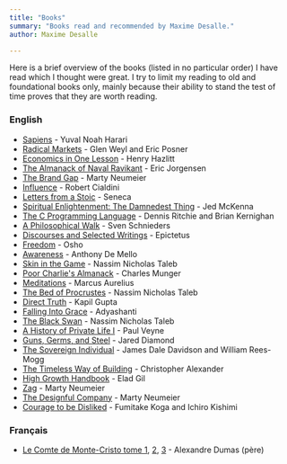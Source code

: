 ```yaml
---
title: "Books"
summary: "Books read and recommended by Maxime Desalle."
author: Maxime Desalle

---
```


Here is a brief overview of the books (listed in no particular order) I have read which I thought were great. I try to limit my reading to old and foundational books only, mainly because their ability to stand the test of time proves that they are worth reading.

### English

- [Sapiens](https://bookshop.org/books/sapiens-a-brief-history-of-humankind/9780062316110) - Yuval Noah Harari
- [Radical Markets](https://bookshop.org/books/radical-markets-uprooting-capitalism-and-democracy-for-a-just-society/9780691196060) - Glen Weyl and Eric Posner
- [Economics in One Lesson](https://bookshop.org/books/economics-in-one-lesson-the-shortest-and-surest-way-to-understand-basic-economics-9780517548233/9780517548233) - Henry Hazlitt
- [The Almanack of Naval Ravikant](https://bookshop.org/books/the-almanack-of-naval-ravikant-a-guide-to-wealth-and-happiness-9781544514222/9781544514222) - Eric Jorgensen
- [The Brand Gap](https://bookshop.org/books/the-brand-gap-revised-edition-rev/9780321348104) - Marty Neumeier
- [Influence](https://bookshop.org/books/influence-the-psychology-of-persuasion-revised/9780061241895) - Robert Cialdini
- [Letters from a Stoic](https://bookshop.org/books/letters-from-a-stoic-epistulae-morales-ad-lucilium/9780140442106) - Seneca
- [Spiritual Enlightenment: The Damnedest Thing](https://bookshop.org/books/spiritual-enlightenment-the-damnedest-thing/9780980184846) - Jed McKenna
- [The C Programming Language](https://bookshop.org/books/c-programming-language-9780131103627/9780131103627) - Dennis Ritchie and Brian Kernighan
- [A Philosophical Walk](https://svenschnieders.com/book/) - Sven Schnieders
- [Discourses and Selected Writings](https://bookshop.org/books/discourses-and-selected-writings/9780140449464) - Epictetus
- [Freedom](https://bookshop.org/books/freedom-the-courage-to-be-yourself/9780312320706) - Osho
- [Awareness](https://bookshop.org/books/awareness-conversations-with-the-masters/9780385249379) - Anthony De Mello
- [Skin in the Game](https://bookshop.org/books/skin-in-the-game-hidden-asymmetries-in-daily-life/9780425284643) - Nassim Nicholas Taleb
- [Poor Charlie's Almanack](https://www.amazon.com/Poor-Charlies-Almanack-Charles-Expanded/dp/1578645018) - Charles Munger
- [Meditations](https://bookshop.org/books/meditations-a-new-translation-revised-089ff110-668a-4161-bd6e-99d50647096c/9780812968255) - Marcus Aurelius
- [The Bed of Procrustes](https://bookshop.org/books/the-bed-of-procrustes-philosophical-and-practical-aphorisms-9780812982404/9780812982404) - Nassim Nicholas Taleb
- [Direct Truth](https://bookshop.org/books/direct-truth-uncompromising-non-prescriptive-truths-to-the-enduring-questions-of-life/9781724334411) - Kapil Gupta
- [Falling Into Grace](https://bookshop.org/books/falling-into-grace-insights-on-the-end-of-suffering/9781604079371) - Adyashanti
- [The Black Swan](https://bookshop.org/books/the-black-swan-second-edition-the-impact-of-the-highly-improbable-with-a-new-section-on-robustness-and-fragility/9780812973815) - Nassim Nicholas Taleb
- [A History of Private Life I](https://bookshop.org/books/a-history-of-private-life-volume-i-from-pagan-rome-to-byzantium-revised/9780674399747) - Paul Veyne
- [Guns, Germs, and Steel](https://bookshop.org/books/guns-germs-and-steel-the-fates-of-human-societies-revised/9780393061314) - Jared Diamond
- [The Sovereign Individual](https://www.amazon.com/Sovereign-Individual-Mastering-Transition-Information/dp/0684832720/ref=tmm_pap_swatch_0?_encoding=UTF8&qid=1627965114&sr=8-1) - James Dale Davidson and William Rees-Mogg
- [The Timeless Way of Building](https://bookshop.org/books/the-timeless-way-of-building/9780195024029) - Christopher Alexander
- [High Growth Handbook](https://www.amazon.com/High-Growth-Handbook-Elad-Gil/dp/1732265100) - Elad Gil
- [Zag](https://bookshop.org/books/zag-the-1-strategy-of-high-performance-brands/9780321426772) - Marty Neumeier
- [The Designful Company](https://www.amazon.fr/Designful-Company-culture-nonstop-innovation/dp/0321580060) - Marty Neumeier
- [Courage to be Disliked](https://bookshop.org/books/the-courage-to-be-disliked-the-japanese-phenomenon-that-shows-you-how-to-change-your-life-and-achieve-real-happiness/9781501197277) - Fumitake Koga and Ichiro Kishimi

### Français

- [Le Comte de Monte-Cristo tome 1](https://www.amazon.fr/Comte-Monte-Cristo-Int%C3%A9grale-trois-volumes/dp/1545401055), [2](https://www.amazon.fr/Comte-Monte-Cristo-Int%C3%A9grale-trois-volumes/dp/1545404240), [3](https://www.amazon.fr/Comte-Monte-Cristo-Int%C3%A9grale-trois-volumes/dp/1545407762) - Alexandre Dumas (père)
